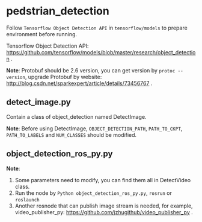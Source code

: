 # pedstrian_detection

Follow `Tensorflow Object Detection API` in `tensorflow/models` to prepare environment before running.

Tensorflow Object Detection API: https://github.com/tensorflow/models/blob/master/research/object_detection .

**Note**: Protobuf should be 2.6 version, you can get version by `protoc --version`, upgrade Protobuf by website: http://blog.csdn.net/sparkexpert/article/details/73456767 .

## detect_image.py

Contain a class of object_detection named DetectImage.

**Note**: Before using DetectImage, `OBJECT_DETECTION_PATH`, `PATH_TO_CKPT`, `PATH_TO_LABELS` and `NUM_CLASSES` should be modified.

## object_detection_ros_py.py

**Note**:

1. Some parameters need to modify, you can find them all in DetectVideo class. 
2. Run the node by `Python object_detection_ros_py.py`, `rosrun` or `roslaunch`
3. Another rosnode that can publish image stream is needed, for example, video_publisher_py: https://github.com/jzhugithub/video_publisher_py .
